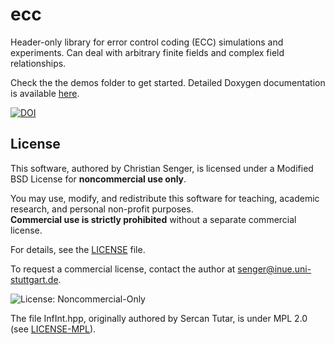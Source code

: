 # ecc
Header-only library for error control coding (ECC) simulations and experiments. Can deal with arbitrary finite fields and complex field relationships.

Check the the demos folder to get started. Detailed Doxygen documentation is available <a href="https://christiansenger.github.io/ecc/">here</a>.

<a href="https://doi.org/10.5281/zenodo.15685869"><img src="https://zenodo.org/badge/1003774077.svg" alt="DOI"></a>

## License

This software, authored by Christian Senger, is licensed under a Modified BSD License for **noncommercial use only**.

You may use, modify, and redistribute this software for teaching, academic research, and personal non-profit purposes.  
**Commercial use is strictly prohibited** without a separate commercial license.

For details, see the [LICENSE](./LICENSE) file.

To request a commercial license, contact the author at [senger@inue.uni-stuttgart.de](mailto:senger@inue.uni-stuttgart.de).

![License: Noncommercial-Only](https://img.shields.io/badge/license-noncommercial--only-red)

The file InfInt.hpp, originally authored by Sercan Tutar, is under MPL 2.0 (see [LICENSE-MPL](./LICENSE-MPL)).
